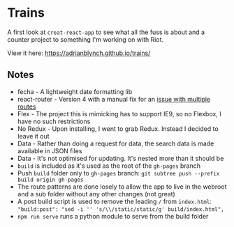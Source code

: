 # Trains

A first look at `creat-react-app` to see what all the fuss is about and a counter project to something I'm working on with Riot.

View it here: https://adrianblynch.github.io/trains/

## Notes

- fecha - A lightweight date formatting lib
- react-router - Version 4 with a manual fix for an [issue with multiple routes](http://stackoverflow.com/questions/39529711/react-router-v4-with-babel-gives-error-with-multiple-routes)
- Flex - The project this is mimicking has to support IE9, so no Flexbox, I have no such restrictions
- No Redux - Upon installing, I went to grab Redux. Instead I decided to leave it out
- Data - Rather than doing a request for data, the search data is made available in JSON files
- Data - It's not optimised for updating. It's nested more than it should be
- `build` is included as it's used as the root of the `gh-pages` branch
- Push `build` folder only to `gh-pages` branch: `git subtree push --prefix build origin gh-pages`
- The route patterns are done losely to allow the app to live in the webroot and a sub folder without any other changes (not great)
- A post build script is used to remove the leading `/` from `index.html`: `"build:post": "sed -i '' 's/\\/static/static/g' build/index.html",`
- `npm run serve` runs a python module to serve from the build folder
